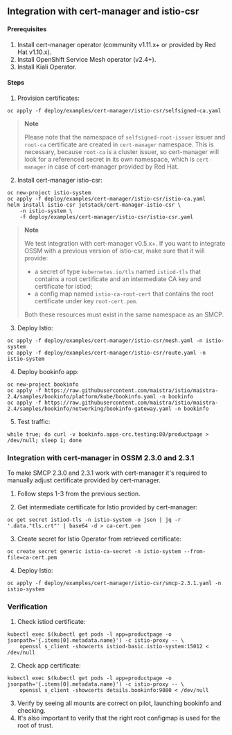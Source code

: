 ## Integration with cert-manager and istio-csr

#### Prerequisites

1. Install cert-manager operator (community v1.11.x+ or provided by Red Hat v1.10.x).
2. Install OpenShift Service Mesh operator (v2.4+).
3. Install Kiali Operator.

#### Steps

1. Provision certificates:
```shell
oc apply -f deploy/examples/cert-manager/istio-csr/selfsigned-ca.yaml
```

> **Note**
>
> Please note that the namespace of `selfsigned-root-issuer` issuer and `root-ca` certificate are created in `cert-manager`
> namespace. This is necessary, because `root-ca` is a cluster issuer, so cert-manager will look for a referenced secret 
> in its own namespace, which is `cert-manager` in case of cert-manager provided by Red Hat.

2. Install cert-manager istio-csr:
```shell
oc new-project istio-system
oc apply -f deploy/examples/cert-manager/istio-csr/istio-ca.yaml
helm install istio-csr jetstack/cert-manager-istio-csr \
    -n istio-system \
    -f deploy/examples/cert-manager/istio-csr/istio-csr.yaml
```

> **Note**
>
> We test integration with cert-manager v0.5.x+. If you want to integrate OSSM with
> a previous version of istio-csr, make sure that it will provide:
>
> * a secret of type `kubernetes.io/tls` named `istiod-tls` that contains a root certificate
> and an intermediate CA key and certificate for istiod;
> * a config map named `istio-ca-root-cert` that contains the root certificate under key `root-cert.pem`.
>
> Both these resources must exist in the same namespace as an SMCP.

3. Deploy Istio:
```shell
oc apply -f deploy/examples/cert-manager/istio-csr/mesh.yaml -n istio-system
oc apply -f deploy/examples/cert-manager/istio-csr/route.yaml -n istio-system
```

4. Deploy bookinfo app:
```shell
oc new-project bookinfo
oc apply -f https://raw.githubusercontent.com/maistra/istio/maistra-2.4/samples/bookinfo/platform/kube/bookinfo.yaml -n bookinfo
oc apply -f https://raw.githubusercontent.com/maistra/istio/maistra-2.4/samples/bookinfo/networking/bookinfo-gateway.yaml -n bookinfo
```

5. Test traffic:
```shell
while true; do curl -v bookinfo.apps-crc.testing:80/productpage > /dev/null; sleep 1; done
```

### Integration with cert-manager in OSSM 2.3.0 and 2.3.1

To make SMCP 2.3.0 and 2.3.1 work with cert-manager it's required to manually adjust certificate provided by cert-manager.

1. Follow steps 1-3 from the previous section.

2. Get intermediate certificate for Istio provided by cert-manager:
```shell
oc get secret istiod-tls -n istio-system -o json | jq -r '.data."tls.crt"' | base64 -d > ca-cert.pem
```

3. Create secret for Istio Operator from retrieved certificate:
```shell
oc create secret generic istio-ca-secret -n istio-system --from-file=ca-cert.pem
```

4. Deploy Istio:
```shell
oc apply -f deploy/examples/cert-manager/istio-csr/smcp-2.3.1.yaml -n istio-system
```

### Verification

1. Check istiod certificate:
```shell
kubectl exec $(kubectl get pods -l app=productpage -o jsonpath='{.items[0].metadata.name}') -c istio-proxy -- \
    openssl s_client -showcerts istiod-basic.istio-system:15012 < /dev/null
```
2. Check app certificate:
```shell
kubectl exec $(kubectl get pods -l app=productpage -o jsonpath='{.items[0].metadata.name}') -c istio-proxy -- \
    openssl s_client -showcerts details.bookinfo:9080 < /dev/null
```
3. Verify by seeing all mounts are correct on pilot, launching bookinfo and checking.
4. It's also important to verify that the right root configmap is used for the root of trust.
